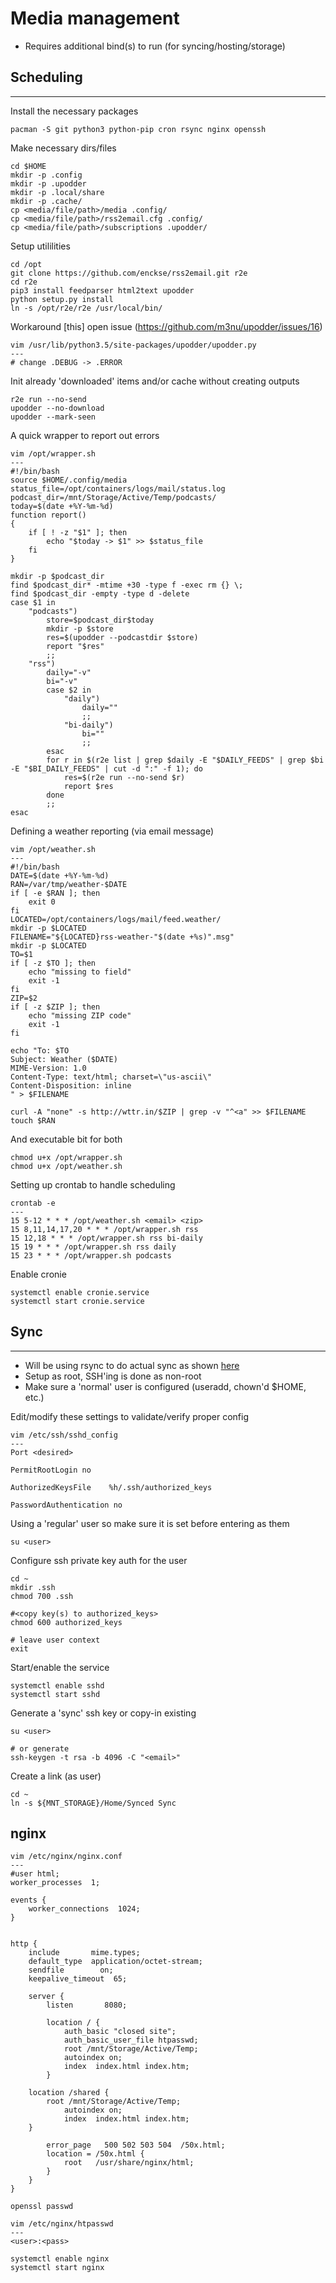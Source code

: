 Media management
================
* Requires additional bind(s) to run (for syncing/hosting/storage)

## Scheduling
---

Install the necessary packages
```
pacman -S git python3 python-pip cron rsync nginx openssh
```

Make necessary dirs/files
```
cd $HOME
mkdir -p .config
mkdir -p .upodder
mkdir -p .local/share
mkdir -p .cache/
cp <media/file/path>/media .config/
cp <media/file/path>/rss2email.cfg .config/
cp <media/file/path>/subscriptions .upodder/
```

Setup utililities
```
cd /opt
git clone https://github.com/enckse/rss2email.git r2e
cd r2e
pip3 install feedparser html2text upodder
python setup.py install
ln -s /opt/r2e/r2e /usr/local/bin/
```

Workaround [this] open issue (https://github.com/m3nu/upodder/issues/16)
```
vim /usr/lib/python3.5/site-packages/upodder/upodder.py
---
# change .DEBUG -> .ERROR
```

Init already 'downloaded' items and/or cache without creating outputs
```
r2e run --no-send
upodder --no-download
upodder --mark-seen
```

A quick wrapper to report out errors
```
vim /opt/wrapper.sh
---
#!/bin/bash
source $HOME/.config/media
status_file=/opt/containers/logs/mail/status.log
podcast_dir=/mnt/Storage/Active/Temp/podcasts/
today=$(date +%Y-%m-%d)
function report()
{
    if [ ! -z "$1" ]; then
        echo "$today -> $1" >> $status_file
    fi
}

mkdir -p $podcast_dir
find $podcast_dir* -mtime +30 -type f -exec rm {} \;
find $podcast_dir -empty -type d -delete
case $1 in
    "podcasts")
        store=$podcast_dir$today
        mkdir -p $store
        res=$(upodder --podcastdir $store)
        report "$res"
        ;;
    "rss")
        daily="-v"
        bi="-v"
        case $2 in
            "daily")
                daily=""
                ;;
            "bi-daily")
                bi=""
                ;; 
     	esac
        for r in $(r2e list | grep $daily -E "$DAILY_FEEDS" | grep $bi -E "$BI_DAILY_FEEDS" | cut -d ":" -f 1); do
            res=$(r2e run --no-send $r)
            report $res
        done
        ;;
esac
```

Defining a weather reporting (via email message)
```
vim /opt/weather.sh
---
#!/bin/bash
DATE=$(date +%Y-%m-%d)
RAN=/var/tmp/weather-$DATE
if [ -e $RAN ]; then
    exit 0
fi
LOCATED=/opt/containers/logs/mail/feed.weather/
mkdir -p $LOCATED
FILENAME="${LOCATED}rss-weather-"$(date +%s)".msg"
mkdir -p $LOCATED
TO=$1
if [ -z $TO ]; then
    echo "missing to field"
    exit -1
fi
ZIP=$2
if [ -z $ZIP ]; then
    echo "missing ZIP code"
    exit -1
fi

echo "To: $TO
Subject: Weather ($DATE)
MIME-Version: 1.0
Content-Type: text/html; charset=\"us-ascii\"
Content-Disposition: inline
" > $FILENAME

curl -A "none" -s http://wttr.in/$ZIP | grep -v "^<a" >> $FILENAME
touch $RAN
```

And executable bit for both
```
chmod u+x /opt/wrapper.sh
chmod u+x /opt/weather.sh
```

Setting up crontab to handle scheduling
```
crontab -e
---
15 5-12 * * * /opt/weather.sh <email> <zip> 
15 8,11,14,17,20 * * * /opt/wrapper.sh rss
15 12,18 * * * /opt/wrapper.sh rss bi-daily
15 19 * * * /opt/wrapper.sh rss daily
15 23 * * * /opt/wrapper.sh podcasts
```

Enable cronie
```
systemctl enable cronie.service
systemctl start cronie.service
```

## Sync
---
* Will be using rsync to do actual sync as shown [here](https://github.com/enckse/home/blob/master/.bin/syncing)
* Setup as root, SSH'ing is done as non-root
* Make sure a 'normal' user is configured (useradd, chown'd $HOME, etc.)

Edit/modify these settings to validate/verify proper config

```
vim /etc/ssh/sshd_config
---
Port <desired>

PermitRootLogin no

AuthorizedKeysFile    %h/.ssh/authorized_keys

PasswordAuthentication no
```

Using a 'regular' user so make sure it is set before entering as them

```
su <user> 
```

Configure ssh private key auth for the user
```
cd ~
mkdir .ssh
chmod 700 .ssh

#<copy key(s) to authorized_keys>
chmod 600 authorized_keys

# leave user context
exit
```

Start/enable the service
```
systemctl enable sshd
systemctl start sshd
```

Generate a 'sync' ssh key or copy-in existing
```
su <user> 

# or generate
ssh-keygen -t rsa -b 4096 -C "<email>"
```

Create a link (as user)
```
cd ~
ln -s ${MNT_STORAGE}/Home/Synced Sync
```

## nginx

```
vim /etc/nginx/nginx.conf
---
#user html;
worker_processes  1;

events {
    worker_connections  1024;
}


http {
    include       mime.types;
    default_type  application/octet-stream;
    sendfile        on;
    keepalive_timeout  65;

    server {
        listen       8080;

        location / {
            auth_basic "closed site";
            auth_basic_user_file htpasswd;
            root /mnt/Storage/Active/Temp;
            autoindex on;
            index  index.html index.htm;
        }

	location /shared {
	    root /mnt/Storage/Active/Temp;
            autoindex on;
            index  index.html index.htm;
	}

        error_page   500 502 503 504  /50x.html;
        location = /50x.html {
            root   /usr/share/nginx/html;
        }
    }
}
```

```
openssl passwd
```

```
vim /etc/nginx/htpasswd
---
<user>:<pass>
```

```
systemctl enable nginx
systemctl start nginx
```
